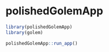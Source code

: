 # polishedGolemApp

```R
library(polishedGolemApp)
library(golem)

polishedGolemApp::run_app()
```


